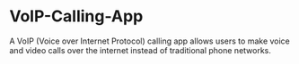 # VolP-Calling-App
A VoIP (Voice over Internet Protocol) calling app allows users to make voice and video calls over the internet instead of traditional phone networks. 
